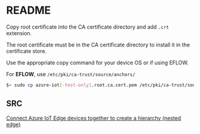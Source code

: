 # README

Copy root certificate into the CA certificate directory and add `.crt` extension.

The root certificate must be in the CA certificate directory to install it in the certificate store.

Use the appropriate copy command for your device OS or if using EFLOW.

For **EFLOW**, use `/etc/pki/ca-trust/source/anchors/`

```bash
$> sudo cp azure-iot[-test-only].root.ca.cert.pem /etc/pki/ca-trust/source/anchors/azure-iot-test-only.root.ca.pem.crt
```

## SRC

[Connect Azure IoT Edge devices together to create a hierarchy (nested edge)](https://learn.microsoft.com/en-us/azure/iot-edge/how-to-connect-downstream-iot-edge-device?view=iotedge-1.4&tabs=azure-portal#configure-parent-device)
